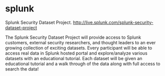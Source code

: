 # splunk

Splunk Security Dataset Project. http://live.splunk.com/splunk-security-dataset-project

The Splunk Security Dataset Project will provide access to Splunk customers, external security researchers, and thought leaders
to an ever growing collection of exciting datasets. 
Every participant will be able to access real data in Splunk hosted portal and explore/analyze various datasets with an educational tutorial. 
Each dataset will be given an educational tutorial and a walk through of the data along with full access to search the data!
